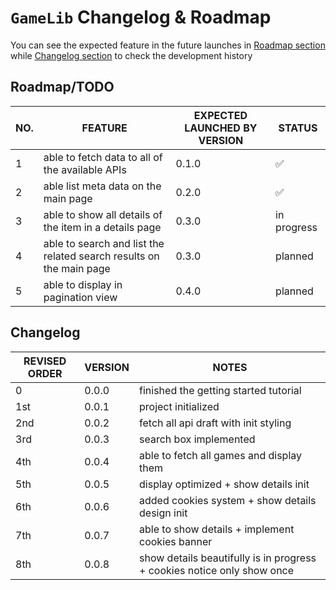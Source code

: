 # `GameLib` Changelog & Roadmap

You can see the expected feature in the future launches in [Roadmap section](#roadmaptodo) while [Changelog section](#changelog) to check the development history

## Roadmap/TODO

|   NO. |          FEATURE         | EXPECTED LAUNCHED BY VERSION | STATUS |
|-------|--------------------------|------------------------------|--------|
|   1   | able to fetch data to all of the available APIs | 0.1.0 | ✅ |
|   2   | able list meta data on the main page | 0.2.0 | ✅ |
|   3   | able to show all details of the item in a details page | 0.3.0 | in progress |
|   4   | able to search and list the related search results on the main page | 0.3.0 | planned |
|   5   | able to display in pagination view | 0.4.0 | planned |

## Changelog

| REVISED ORDER |    VERSION    |          NOTES          |
|---------------|---------------|-------------------------|
|       0       |     0.0.0     | finished the getting started tutorial |
|      1st      |     0.0.1     |    project initialized  |
|      2nd      |     0.0.2     | fetch all api draft with init styling |
|      3rd      |     0.0.3     | search box implemented |
|      4th      |     0.0.4     | able to fetch all games and display them |
|      5th      |     0.0.5     | display optimized + show details init |
|      6th      |     0.0.6     | added cookies system + show details design init |
|      7th      |     0.0.7     | able to show details + implement cookies banner |
|      8th      |     0.0.8     | show details beautifully is in progress + cookies notice only show once |
